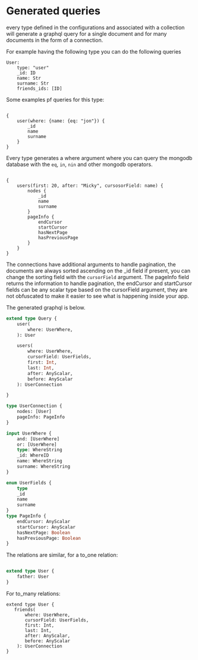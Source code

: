 # Generated queries

every type defined in the configurations and associated with a collection will generate a graphql query for a single document and for many documents in the form of a connection.

For example having the following type you can do the following queries
```
User:
    type: "user"
    _id: ID
    name: Str
    surname: Str
    friends_ids: [ID]
```

Some examples pf queries for this type:
```gql

{
    user(where: {name: {eq: "jon"}) {
        _id
        name
        surname
    }
}
```
Every type generates a where argument where you can query the mongodb database with the `eq`, `in`, `nin` and other mongodb operators.
```gql

{
    users(first: 20, after: "Micky", cursosorField: name) {
        nodes {
            _id
            name
            surname
        }
        pageInfo {
            endCursor
            startCursor
            hasNextPage
            hasPreviousPage
        }
    }
}
```
The connections have additional arguments to handle pagination, the documents are always sorted ascending on the _id field if present, you can change the sorting field with the `cursorField` argument.
The pageInfo field returns the information to handle pagination, the endCursor and startCursor fields can be any scalar type based on the cursorField argument, they are not obfuscated to make it easier to see what is happening inside your app.

The generated graphql is below.
```graphql
extend type Query {
    user(
        where: UserWhere,
    ): User

    users(
        where: UserWhere, 
        cursorField: UserFields, 
        first: Int, 
        last: Int, 
        after: AnyScalar, 
        before: AnyScalar
    ): UserConnection

}

type UserConnection {
    nodes: [User]
    pageInfo: PageInfo
}

input UserWhere { 
    and: [UserWhere]
    or: [UserWhere]
    type: WhereString
    _id: WhereID
    name: WhereString
    surname: WhereString
}

enum UserFields {
    type
    _id
    name
    surname
}
type PageInfo {
    endCursor: AnyScalar
    startCursor: AnyScalar
    hasNextPage: Boolean
    hasPreviousPage: Boolean
}
```

The relations are similar, for a to_one relation:
```graphql

extend type User {
    father: User
}
```
For to_many relations:
```gql
extend type User {
   friends(
       where: UserWhere, 
       cursorField: UserFields, 
       first: Int, 
       last: Int, 
       after: AnyScalar, 
       before: AnyScalar
    ): UserConnection
}
```
